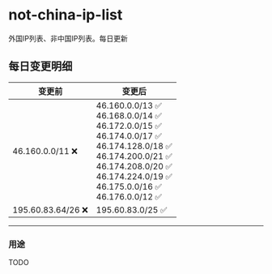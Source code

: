 # not-china-ip-list
外国IP列表、非中国IP列表。每日更新

每日变更明细
--------------------
|  变更前   | 变更后 |
|  ----  | ----  |
|  46.160.0.0/11 :x:  | 46.160.0.0/13 :white_check_mark: <br> 46.168.0.0/14 :white_check_mark: <br> 46.172.0.0/15 :white_check_mark: <br> 46.174.0.0/17 :white_check_mark: <br> 46.174.128.0/18 :white_check_mark: <br> 46.174.200.0/21 :white_check_mark: <br> 46.174.208.0/20 :white_check_mark: <br> 46.174.224.0/19 :white_check_mark: <br> 46.175.0.0/16 :white_check_mark: <br> 46.176.0.0/12 :white_check_mark: <br>  | 
|  195.60.83.64/26 :x:  | 195.60.83.0/25 :white_check_mark: | 

--------------------
### 用途
TODO
